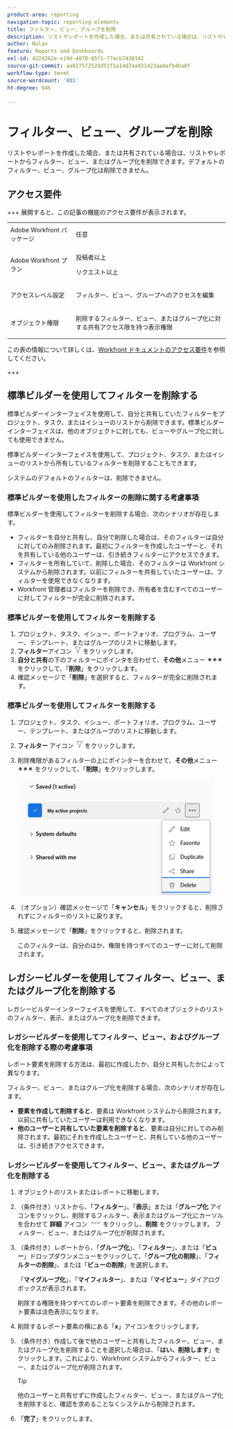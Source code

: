 ```yaml
---
product-area: reporting
navigation-topic: reporting-elements
title: フィルター、ビュー、グループを削除
description: リストやレポートを作成した場合、または共有されている場合は、リストやレポートからフィルター、ビュー、またはグループ化を削除できます。デフォルトのフィルター、ビュー、グループ化は削除できません。
author: Nolan
feature: Reports and Dashboards
exl-id: 422d262e-e19d-4070-85f1-77ecb7430342
source-git-commit: aa8275f252dd51f5a14d7aa931423aa4afb4ba8f
workflow-type: tm+mt
source-wordcount: '801'
ht-degree: 94%

---
```


# フィルター、ビュー、グループを削除

<!-- Audited: 11/2024 -->

リストやレポートを作成した場合、または共有されている場合は、リストやレポートからフィルター、ビュー、またはグループ化を削除できます。デフォルトのフィルター、ビュー、グループ化は削除できません。

## アクセス要件

+++ 展開すると、この記事の機能のアクセス要件が表示されます。 

<table style="table-layout:auto"> 
 <col> 
 <col> 
 <tbody> 
  <tr> 
   <td role="rowheader">Adobe Workfront パッケージ</td> 
   <td> <p>任意</p> </td> 
  </tr> 
  <tr> 
   <td role="rowheader">Adobe Workfront プラン</strong></td> 
   <td> 
    <p>投稿者以上</p>
    <p>リクエスト以上</p>
   </td>
  </tr> 
  <tr> 
   <td role="rowheader">アクセスレベル設定</td> 
   <td> <p>フィルター、ビュー、グループへのアクセスを編集</p>
   </td> 
  </tr> 
  <tr> 
   <td role="rowheader">オブジェクト権限</td> 
    <td> <p>削除するフィルター、ビュー、またはグループ化に対する共有アクセス限を持つ表示権限</p></td> 
   </td> 
  </tr> 
 </tbody> 
</table>

この表の情報について詳しくは、[Workfront ドキュメントのアクセス要件](/help/quicksilver/administration-and-setup/add-users/access-levels-and-object-permissions/access-level-requirements-in-documentation.md)を参照してください。

+++

## 標準ビルダーを使用してフィルターを削除する

標準ビルダーインターフェイスを使用して、自分と共有していたフィルターをプロジェクト、タスク、またはイシューのリストから削除できます。標準ビルダーインターフェイスは、他のオブジェクトに対しても、ビューやグループ化に対しても使用できません。

標準ビルダーインターフェイスを使用して、プロジェクト、タスク、またはイシューのリストから所有しているフィルターを削除することもできます。

システムのデフォルトのフィルターは、削除できません。

### 標準ビルダーを使用したフィルターの削除に関する考慮事項

標準ビルダーを使用してフィルターを削除する場合、次のシナリオが存在します。

* フィルターを自分と共有し、自分で削除した場合は、そのフィルターは自分に対してのみ削除されます。最初にフィルターを作成したユーザーと、それを共有している他のユーザーは、引き続きフィルターにアクセスできます。
* フィルターを所有していて、削除した場合、そのフィルターは Workfront システムから削除されます。以前にフィルターを共有していたユーザーは、フィルターを使用できなくなります。
* Workfront 管理者はフィルターを削除でき、所有者を含むすべてのユーザーに対してフィルターが完全に削除されます。

### 標準ビルダーを使用してフィルターを削除する

1. プロジェクト、タスク、イシュー、ポートフォリオ、プログラム、ユーザー、テンプレート、またはグループのリストに移動します。
1. **フィルター**&#x200B;アイコン ![フィルターアイコン](assets/filter-nwepng.png) をクリックします。
1. **自分と共有**&#x200B;の下のフィルターにポインタを合わせて、**その他**&#x200B;メニュー ![その他アイコン](assets/more-icon-spectrum.png) をクリックして、「**削除**」をクリックします。
1. 確認メッセージで「**削除**」を選択すると、フィルターが完全に削除されます。

### 標準ビルダーを使用してフィルターを削除する

1. プロジェクト、タスク、イシュー、ポートフォリオ、プログラム、ユーザー、テンプレート、またはグループのリストに移動します。
1. **フィルター** アイコン ![フィルターアイコン](assets/filter-nwepng.png) をクリックします。
1. 削除権限があるフィルターの上にポインターを合わせて、**その他**&#x200B;メニュー ![その他のアイコン](assets/more-icon-spectrum.png) をクリックして、「**削除**」をクリックします。

   ![フィルターを削除](assets/new-filters-more-menu-options-with-delete.png)

1. （オプション）確認メッセージで「**キャンセル**」をクリックすると、削除されずにフィルターのリストに戻ります。
1. 確認メッセージで「**削除**」をクリックすると、削除されます。

   このフィルターは、自分のほか、権限を持つすべてのユーザーに対して削除されます。

## レガシービルダーを使用してフィルター、ビュー、またはグループ化を削除する

レガシービルダーインターフェイスを使用して、すべてのオブジェクトのリストのフィルター、表示、またはグループ化を削除できます。

### レガシービルダーを使用してフィルター、ビュー、およびグループ化を削除する際の考慮事項

レポート要素を削除する方法は、最初に作成したか、自分と共有したかによって異なります。

フィルター、ビュー、またはグループ化を削除する場合、次のシナリオが存在します。

* **要素を作成して削除すると**、要素は Workfront システムから削除されます。以前に共有していたユーザーは利用できなくなります。
* **他のユーザーと共有していた要素を削除すると**、要素は自分に対してのみ削除されます。最初にそれを作成したユーザーと、共有している他のユーザーは、引き続きアクセスできます。

### レガシービルダーを使用してフィルター、ビュー、またはグループ化を削除する

1. オブジェクトのリストまたはレポートに移動します。
1. （条件付き）リストから、「**フィルター**」、「**表示**」または「**グループ化** アイコンをクリックし、削除するフィルター、表示またはグループ化にカーソルを合わせて **詳細** アイコン ![&#x200B; 詳細アイコン &#x200B;](assets/more-icon.png) をクリックし、**削除** をクリックします。 フィルター、ビュー、またはグループ化が削除されます。
1. （条件付き）レポートから、「**グループ化**」、「**フィルター**」、または「**ビュー**」ドロップダウンメニューをクリックして、「**グループ化の削除**」、「**フィルターの削除**」、または「**ビューの削除**」を選択します。

   「**マイグループ化**」、「**マイフィルター**」、または「**マイビュー**」ダイアログボックスが表示されます。

   削除する権限を持つすべてのレポート要素を削除できます。その他のレポート要素は淡色表示になります。

1. 削除するレポート要素の横にある「**x**」アイコンをクリックします。
1. （条件付き）作成して後で他のユーザーと共有したフィルター、ビュー、またはグループ化を削除することを選択した場合は、「**はい、削除します**」をクリックします。これにより、Workfront システムからフィルター、ビュー、またはグループ化が削除されます。

   >[!TIP]
   >
   >他のユーザーと共有せずに作成したフィルター、ビュー、またはグループ化を削除すると、確認を求めることなくシステムから削除されます。

1. 「**完了**」をクリックします。

